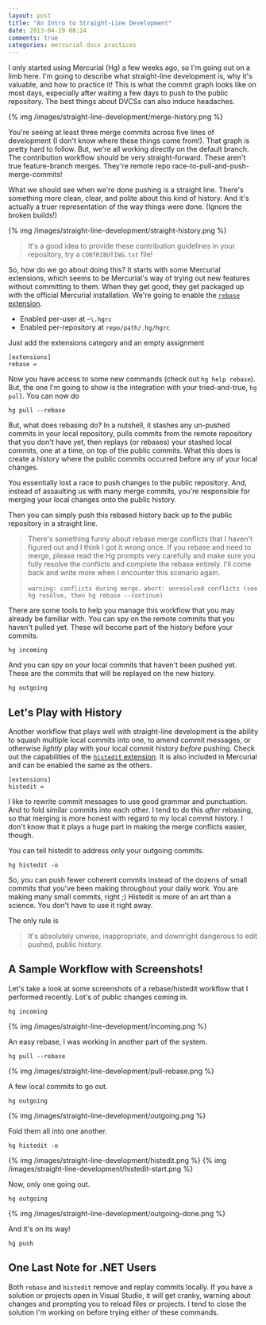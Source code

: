 ```yaml
---
layout: post
title: "An Intro to Straight-Line Development"
date: 2013-04-29 08:24
comments: true
categories: mercurial dvcs practices
---
```


I only started using Mercurial (Hg) a few weeks ago, so I'm going out on a limb here. I'm going to describe what straight-line development is, why it's valuable, and how to practice it! This is what the commit graph looks like on most days, especially after waiting a few days to push to the public repository. The best things about DVCSs can also induce headaches.

{% img /images/straight-line-development/merge-history.png %}

You're seeing at least three merge commits across five lines of development (I don't know where these things come from!). That graph is pretty hard to follow. But, we're all working directly on the default branch. The contribution workflow should be very straight-forward. These aren't true feature-branch merges. They're remote repo race-to-pull-and-push-merge-commits!

What we should see when we're done pushing is a straight line. There's something more clean, clear, and polite about this kind of history. And it's actually a truer representation of the way things were done. (Ignore the broken builds!)

{% img /images/straight-line-development/straight-history.png %}

> It's a good idea to provide these contribution guidelines in your repository, try a `CONTRIBUTING.txt` file!

So, how do we go about doing this? It starts with some Mercurial extensions, which seems to be Mercurial's way of trying out new features without committing to them. When they get good, they get packaged up with the official Mercurial installation. We're going to enable the [`rebase` extension][1].

* Enabled per-user at `~\.hgrc`
* Enabled per-repository at `repo/path/.hg/hgrc`

Just add the extensions category and an empty assignment

```
[extensions]
rebase = 
```

Now you have access to some new commands (check out `hg help rebase`). But, the one I'm going to show is the integration with your tried-and-true, `hg pull`. You can now do

```
hg pull --rebase
```

But, what does rebasing do? In a nutshell, it stashes any un-pushed commits in your local repository, pulls commits from the remote repository that you don't have yet, then replays (or rebases) your stashed local commits, one at a time, on top of the public commits. What this does is create a history where the public commits occurred before any of your local changes.

You essentially lost a race to push changes to the public repository. And, instead of assaulting us with many merge commits, you're responsible for merging your local changes onto the public history.

Then you can simply push this rebased history back up to the public repository in a straight line.

> There's something funny about rebase merge conflicts that I haven't figured out and I think I got it wrong once. If you rebase and need to merge, please read the Hg prompts very carefully and make sure you fully resolve the conflicts and complete the rebase entirely. I'll come back and write more when I encounter this scenario again.
>
> `warning: conflicts during merge.`
> `abort: unresolved conflicts (see hg resolve, then hg rebase --continue)`

There are some tools to help you manage this workflow that you may already be familiar with. You can spy on the remote commits that you haven't pulled yet. These will become part of the history before your commits.

```
hg incoming
```

And you can spy on your local commits that haven't been pushed yet. These are the commits that will be replayed on the new history.

```
hg outgoing
```

## Let's Play with History

Another workflow that plays well with straight-line development is the ability to squash multiple local commits into one, to amend commit messages, or otherwise _lightly_ play with your local commit history _before_ pushing. Check out the capabilities of the [`histedit` extension][2]. It is also included in Mercurial and can be enabled the same as the others.

```
[extensions]
histedit = 
```

I like to rewrite commit messages to use good grammar and punctuation. And to fold similar commits into each other. I tend to do this _after_ rebasing, so that merging is more honest with regard to my local commit history. I don't know that it plays a huge part in making the merge conflicts easier, though.

You can tell histedit to address only your outgoing commits.

```
hg histedit -o
```

So, you can push fewer coherent commits instead of the dozens of small commits that you've been making throughout your daily work. You are making many small commits, right ;) Histedit is more of an art than a science. You don't have to use it right away.

The only rule is

> It's absolutely unwise, inappropriate, and downright dangerous to edit pushed, public history.

## A Sample Workflow with Screenshots!

Let's take a look at some screenshots of a rebase/histedit workflow that I performed recently. Lot's of public changes coming in.

```
hg incoming
```

{% img /images/straight-line-development/incoming.png %}

An easy rebase, I was working in another part of the system.

```
hg pull --rebase
```

{% img /images/straight-line-development/pull-rebase.png %}

A few local commits to go out.

```
hg outgoing
```

{% img /images/straight-line-development/outgoing.png %}

Fold them all into one another.

```
hg histedit -o
```

{% img /images/straight-line-development/histedit.png %}
{% img /images/straight-line-development/histedit-start.png %}

Now, only one going out.

```
hg outgoing
```

{% img /images/straight-line-development/outgoing-done.png %}

And it's on its way!

```
hg push
```

## One Last Note for .NET Users
Both `rebase` and `histedit` remove and replay commits locally. If you have a solution or projects open in Visual Studio, it will get cranky, warning about changes and prompting you to reload files or projects. I tend to close the solution I'm working on before trying either of these commands.


 [1]: http://mercurial.selenic.com/wiki/RebaseExtension
 [2]: http://mercurial.selenic.com/wiki/HisteditExtension